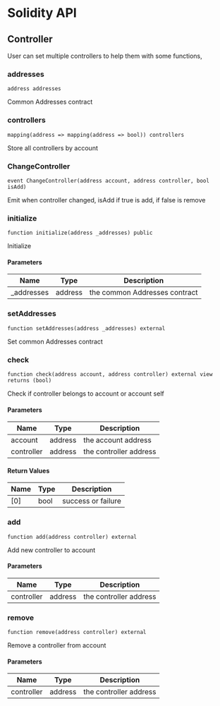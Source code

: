 # Solidity API

## Controller

User can set multiple controllers to help them with some functions,

### addresses

```solidity
address addresses
```

Common Addresses contract

### controllers

```solidity
mapping(address => mapping(address => bool)) controllers
```

Store all controllers by account

### ChangeController

```solidity
event ChangeController(address account, address controller, bool isAdd)
```

Emit when controller changed, isAdd if true is add, if false is remove

### initialize

```solidity
function initialize(address _addresses) public
```

Initialize

#### Parameters

| Name | Type | Description |
| ---- | ---- | ----------- |
| _addresses | address | the common Addresses contract |

### setAddresses

```solidity
function setAddresses(address _addresses) external
```

Set common Addresses contract

### check

```solidity
function check(address account, address controller) external view returns (bool)
```

Check if controller belongs to account or account self

#### Parameters

| Name | Type | Description |
| ---- | ---- | ----------- |
| account | address | the account address |
| controller | address | the controller address |

#### Return Values

| Name | Type | Description |
| ---- | ---- | ----------- |
| [0] | bool | success or failure |

### add

```solidity
function add(address controller) external
```

Add new controller to account

#### Parameters

| Name | Type | Description |
| ---- | ---- | ----------- |
| controller | address | the controller address |

### remove

```solidity
function remove(address controller) external
```

Remove a controller from account

#### Parameters

| Name | Type | Description |
| ---- | ---- | ----------- |
| controller | address | the controller address |

